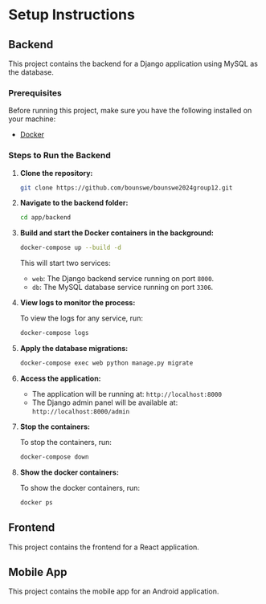 # Setup Instructions

## Backend

This project contains the backend for a Django application using MySQL as the database.

### Prerequisites

Before running this project, make sure you have the following installed on your machine:

- [Docker](https://www.docker.com/get-started)

### Steps to Run the Backend

1. **Clone the repository:**

   ```bash
   git clone https://github.com/bounswe/bounswe2024group12.git
   ```

2. **Navigate to the backend folder:**

   ```bash
   cd app/backend
   ```

3. **Build and start the Docker containers in the background:**

   ```bash
   docker-compose up --build -d
   ```

   This will start two services:

   - `web`: The Django backend service running on port `8000`.
   - `db`: The MySQL database service running on port `3306`.

4. **View logs to monitor the process:**

   To view the logs for any service, run:

   ```bash
   docker-compose logs
   ```

5. **Apply the database migrations:**

   ```bash
   docker-compose exec web python manage.py migrate
   ```

6. **Access the application:**

   - The application will be running at: `http://localhost:8000`
   - The Django admin panel will be available at: `http://localhost:8000/admin`

7. **Stop the containers:**

   To stop the containers, run:

   ```bash
   docker-compose down
   ```

8. **Show the docker containers:**

   To show the docker containers, run:

   ```bash
   docker ps
   ```

## Frontend

This project contains the frontend for a React application.

## Mobile App

This project contains the mobile app for an Android application.

